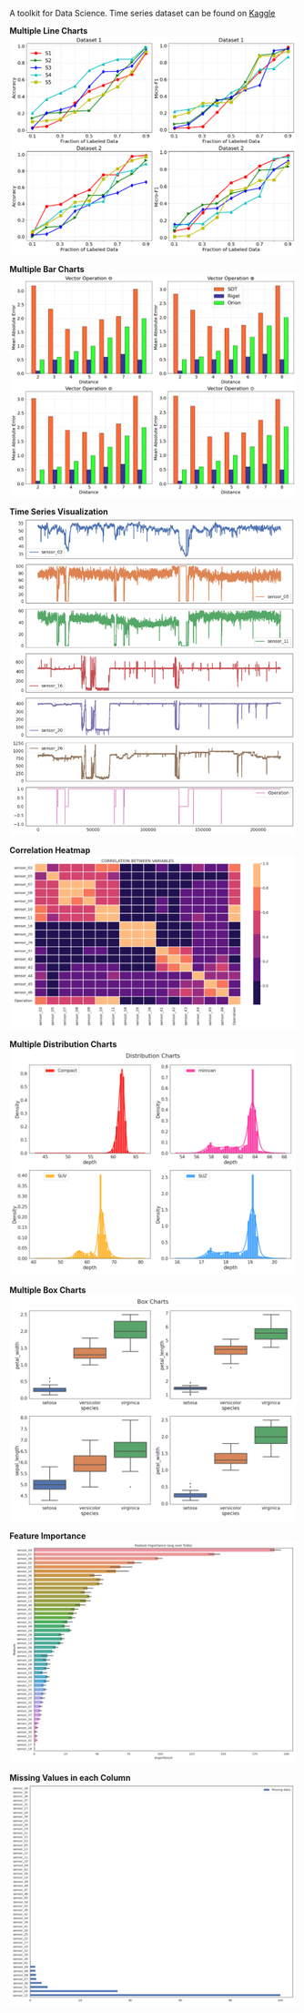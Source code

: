 A toolkit for Data Science. Time series dataset can be found on [Kaggle](https://www.kaggle.com/datasets/nphantawee/pump-sensor-data) 




**Multiple Line Charts**
![plot](./charts/line_chart3.png)

**Multiple Bar Charts**
![plot](./charts/bar_chart.png)





**Time Series Visualization**
![plot](./charts/0.png)


**Correlation Heatmap**
![plot](./charts/corr5.png)

**Multiple Distribution Charts**
![plot](./charts/dist_chart.png)

**Multiple Box Charts**
![plot](./charts/boxchart.png)



**Feature Importance**
![plot](./charts/imp.png)

**Missing Values in each Column**
![plot](./charts/miss.png)

